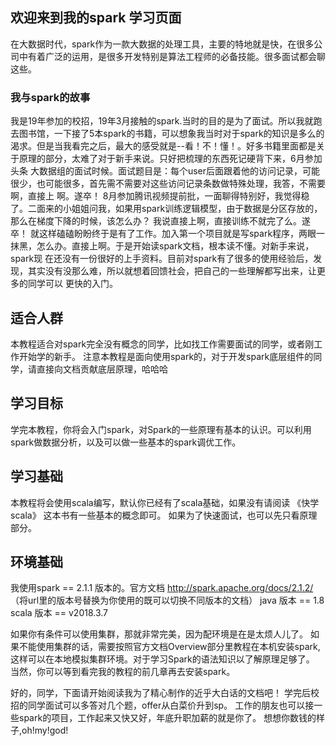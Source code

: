 ## 欢迎来到我的spark 学习页面
在大数据时代，spark作为一款大数据的处理工具，主要的特地就是快，在很多公司中有着广泛的运用，是很多开发特别是算法工程师的必备技能。很多面试都会聊这些。
### 我与spark的故事

我是19年参加的校招，19年3月接触的spark.当时的目的是为了面试。所以我就跑去图书馆，一下接了5本spark的书籍，可以想象我当时对于spark的知识是多么的
渴求。但是当我看完之后，最大的感受就是--看！不！懂！。好多书籍里面都是关于原理的部分，太难了对于新手来说。只好把梳理的东西死记硬背下来，6月参加头条
大数据组的面试时候。面试题目是：每个user后面跟着他的访问记录，可能很少，也可能很多，首先需不需要对这些访问记录条数做特殊处理，我答，不需要啊，直接上
啊。遂卒！
8月参加腾讯视频提前批，一面聊得特别好，我觉得稳了。二面来的小姐姐问我，如果用spark训练逻辑模型，由于数据是分区存放的，那么在梯度下降的时候，该怎么办？
我说直接上啊，直接训练不就完了么。遂卒！
就这样磕磕盼盼终于是有了工作。加入第一个项目就是写spark程序，两眼一抹黑，怎么办。直接上啊。于是开始读spark文档，根本读不懂。对新手来说，spark现
在还没有一份很好的上手资料。目前对spark有了很多的使用经验后，发现，其实没有没那么难，所以就想着回馈社会，把自己的一些理解都写出来，让更多的同学可以
更快的入门。


## 适合人群
本教程适合对spark完全没有概念的同学，比如找工作需要面试的同学，或者刚工作开始学的新手。
注意本教程是面向使用spark的，对于开发spark底层组件的同学，请直接向文档贡献底层原理，哈哈哈

## 学习目标
学完本教程，你将会入门spark，对Spark的一些原理有基本的认识。可以利用spark做数据分析，以及可以做一些基本的spark调优工作。

## 学习基础
本教程将会使用scala编写，默认你已经有了scala基础，如果没有请阅读 《快学scala》 这本书有一些基本的概念即可。
如果为了快速面试，也可以先只看原理部分。

## 环境基础
我使用spark == 2.1.1 版本的。官方文档 http://spark.apache.org/docs/2.1.2/   （将url里的版本号替换为你使用的既可以切换不同版本的文档）
java 版本 == 1.8
scala 版本 == v2018.3.7

如果你有条件可以使用集群，那就非常完美，因为配环境是在是太烦人儿了。
如果不能使用集群的话，需要按照官方文档Overview部分里教程在本机安装spark,这样可以在本地模拟集群环境。对于学习Spark的语法知识以了解原理足够了。
当然，你可以等到看完我的教程的前几章再去安装spark。


好的，同学，下面请开始阅读我为了精心制作的近乎大白话的文档吧！
学完后校招的同学面试可以多答对几个题，offer从白菜价升到sp。
工作的朋友也可以接一些spark的项目，工作起来又快又好，年底升职加薪的就是你了。
想想你数钱的样子,oh!my!god! 
